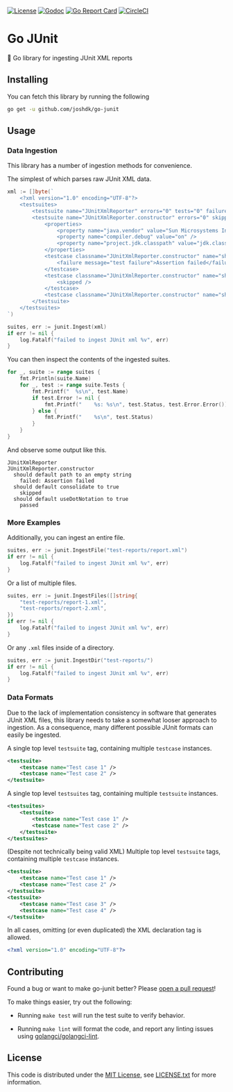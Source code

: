 [![License][license-badge]][license-link]
[![Godoc][godoc-badge]][godoc-link]
[![Go Report Card][go-report-badge]][go-report-link]
[![CircleCI][circleci-badge]][circleci-link]

# Go JUnit

🐜 Go library for ingesting JUnit XML reports

## Installing

You can fetch this library by running the following

```bash
go get -u github.com/joshdk/go-junit
```

## Usage

### Data Ingestion

This library has a number of ingestion methods for convenience.

The simplest of which parses raw JUnit XML data.

```go
xml := []byte(`
    <?xml version="1.0" encoding="UTF-8"?>
    <testsuites>
        <testsuite name="JUnitXmlReporter" errors="0" tests="0" failures="0" time="0" timestamp="2013-05-24T10:23:58" />
        <testsuite name="JUnitXmlReporter.constructor" errors="0" skipped="1" tests="3" failures="1" time="0.006" timestamp="2013-05-24T10:23:58">
            <properties>
                <property name="java.vendor" value="Sun Microsystems Inc." />
                <property name="compiler.debug" value="on" />
                <property name="project.jdk.classpath" value="jdk.classpath.1.6" />
            </properties>
            <testcase classname="JUnitXmlReporter.constructor" name="should default path to an empty string" time="0.006">
                <failure message="test failure">Assertion failed</failure>
            </testcase>
            <testcase classname="JUnitXmlReporter.constructor" name="should default consolidate to true" time="0">
                <skipped />
            </testcase>
            <testcase classname="JUnitXmlReporter.constructor" name="should default useDotNotation to true" time="0" />
        </testsuite>
    </testsuites>
`)

suites, err := junit.Ingest(xml)
if err != nil {
    log.Fatalf("failed to ingest JUnit xml %v", err)
}
```

You can then inspect the contents of the ingested suites.

```go
for _, suite := range suites {
    fmt.Println(suite.Name)
    for _, test := range suite.Tests {
        fmt.Printf("  %s\n", test.Name)
        if test.Error != nil {
            fmt.Printf("    %s: %s\n", test.Status, test.Error.Error())
        } else {
            fmt.Printf("    %s\n", test.Status)
        }
    }
}
```

And observe some output like this.

```
JUnitXmlReporter
JUnitXmlReporter.constructor
  should default path to an empty string
    failed: Assertion failed
  should default consolidate to true
    skipped
  should default useDotNotation to true
    passed
```

### More Examples

Additionally, you can ingest an entire file.

```go
suites, err := junit.IngestFile("test-reports/report.xml")
if err != nil {
    log.Fatalf("failed to ingest JUnit xml %v", err)
}
```

Or a list of multiple files.

```go
suites, err := junit.IngestFiles([]string{
    "test-reports/report-1.xml",
    "test-reports/report-2.xml",
})
if err != nil {
    log.Fatalf("failed to ingest JUnit xml %v", err)
}
```

Or any `.xml` files inside of a directory.

```go
suites, err := junit.IngestDir("test-reports/")
if err != nil {
    log.Fatalf("failed to ingest JUnit xml %v", err)
}
```

### Data Formats

Due to the lack of implementation consistency in software that generates JUnit XML files, this library needs to take a somewhat looser approach to ingestion. As a consequence, many different possible JUnit formats can easily be ingested.

A single top level `testsuite` tag, containing multiple `testcase` instances.

```xml
<testsuite>
    <testcase name="Test case 1" />
    <testcase name="Test case 2" />
</testsuite>
```

A single top level `testsuites` tag, containing multiple `testsuite` instances.

```xml
<testsuites>
    <testsuite>
        <testcase name="Test case 1" />
        <testcase name="Test case 2" />
    </testsuite>
</testsuites>
```

(Despite not technically being valid XML) Multiple top level `testsuite` tags, containing multiple `testcase` instances.

```xml
<testsuite>
    <testcase name="Test case 1" />
    <testcase name="Test case 2" />
</testsuite>
<testsuite>
    <testcase name="Test case 3" />
    <testcase name="Test case 4" />
</testsuite>
```

In all cases, omitting (or even duplicated) the XML declaration tag is allowed.

```xml
<?xml version="1.0" encoding="UTF-8"?>
```

## Contributing

Found a bug or want to make go-junit better? Please [open a pull request](https://github.com/joshdk/go-junit/compare)!

To make things easier, try out the following:

- Running `make test` will run the test suite to verify behavior.

- Running `make lint` will format the code, and report any linting issues using [golangci/golangci-lint](https://github.com/golangci/golangci-lint).

## License

This code is distributed under the [MIT License][license-link], see [LICENSE.txt][license-file] for more information.

[circleci-badge]:   https://circleci.com/gh/joshdk/go-junit.svg?&style=shield
[circleci-link]:    https://circleci.com/gh/joshdk/go-junit/tree/master
[go-report-badge]:  https://goreportcard.com/badge/github.com/joshdk/go-junit
[go-report-link]:   https://goreportcard.com/report/github.com/joshdk/go-junit
[godoc-badge]:      https://godoc.org/github.com/joshdk/go-junit?status.svg
[godoc-link]:       https://godoc.org/github.com/joshdk/go-junit
[license-badge]:    https://img.shields.io/badge/license-MIT-green.svg
[license-file]:     https://github.com/joshdk/go-junit/blob/master/LICENSE.txt
[license-link]:     https://opensource.org/licenses/MIT
